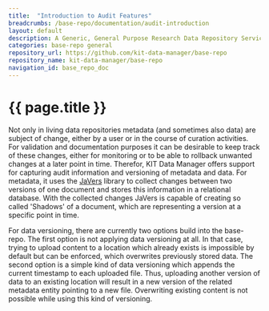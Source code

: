 ```yaml
---
title:  "Introduction to Audit Features"
breadcrumbs: /base-repo/documentation/audit-introduction
layout: default
description: A Generic, General Purpose Research Data Repository Service.
categories: base-repo general
repository_url: https://github.com/kit-data-manager/base-repo
repository_name: kit-data-manager/base-repo
navigation_id: base_repo_doc
---
```


# {{ page.title }}

Not only in living data repositories metadata (and sometimes also data) are subject of change, either by a user or in the course of curation activities. For validation and documentation purposes it can be desirable 
to keep track of these changes, either for monitoring or to be able to rollback unwanted changes at a later point in time. Therefor, KIT Data Manager offers support for capturing audit information and versioning of 
metadata and data. For metadata, it uses the [JaVers](https://javers.org/) library to collect changes between two versions of one document and stores this information in a relational database. With the collected changes
JaVers is capable of creating so called 'Shadows' of a document, which are representing a version at a specific point in time.

For data versioning, there are currently two options build into the base-repo. The first option is not applying data versioning at all. In that case, trying to upload content to a location which already exists is impossible by default but can be enforced, which overwrites previously stored data. The second option is a simple kind of data versioning which appends the current timestamp to each uploaded file. Thus, uploading another version of data to an existing location will result in a new version of the related metadata entity pointing to a new file. Overwriting existing content is not possible while using this kind of versioning.
